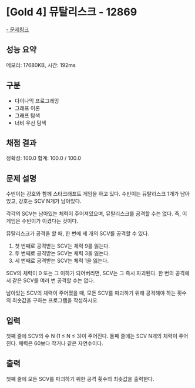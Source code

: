 # [Gold 4] 뮤탈리스크 - 12869

<a href="https://www.acmicpc.net/problem/12869">- 문제링크</a>

## 성능 요약

메모리: 17680KB, 시간: 192ms

## 구분

- 다이나믹 프로그래밍
- 그래프 이론
- 그래프 탐색
- 너비 우선 탐색

## 채점 결과

정확성: 100.0
합계: 100.0 / 100.0

## 문제 설명

수빈이는 강호와 함께 스타크래프트 게임을 하고 있다. 수빈이는 뮤탈리스크 1개가 남아있고, 강호는 SCV N개가 남아있다.

각각의 SCV는 남아있는 체력이 주어져있으며, 뮤탈리스크를 공격할 수는 없다. 즉, 이 게임은 수빈이가 이겼다는 것이다.

뮤탈리스크가 공격을 할 때, 한 번에 세 개의 SCV를 공격할 수 있다.

1. 첫 번째로 공격받는 SCV는 체력 9를 잃는다.
2. 두 번째로 공격받는 SCV는 체력 3을 잃는다.
3. 세 번째로 공격받는 SCV는 체력 1을 잃는다.

SCV의 체력이 0 또는 그 이하가 되어버리면, SCV는 그 즉시 파괴된다. 한 번의 공격에서 같은 SCV를 여러 번 공격할 수는 없다.

남아있는 SCV의 체력이 주어졌을 때, 모든 SCV를 파괴하기 위해 공격해야 하는 횟수의 최솟값을 구하는 프로그램을 작성하시오.

## 입력

첫째 줄에 SCV의 수 N (1 ≤ N ≤ 3)이 주어진다. 둘째 줄에는 SCV N개의 체력이 주어진다. 체력은 60보다 작거나 같은 자연수이다.

## 출력

첫째 줄에 모든 SCV를 파괴하기 위한 공격 횟수의 최솟값을 출력한다.
